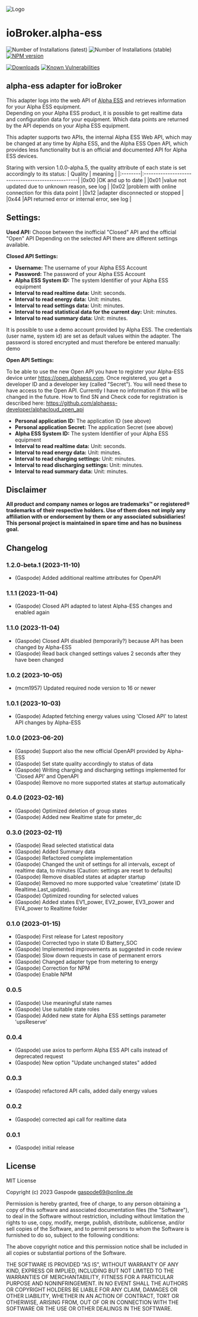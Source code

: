 ![Logo](admin/alpha-ess.png)

# ioBroker.alpha-ess

![Number of Installations (latest)](http://iobroker.live/badges/alpha-ess-installed.svg)
![Number of Installations (stable)](http://iobroker.live/badges/alpha-ess-stable.svg)
[![NPM version](http://img.shields.io/npm/v/iobroker.alpha-ess.svg)](https://www.npmjs.com/package/iobroker.alpha-ess)

[![Downloads](https://img.shields.io/npm/dm/iobroker.alpha-ess.svg)](https://www.npmjs.com/package/iobroker.alpha-ess)
[![Known Vulnerabilities](https://snyk.io/test/github/Gaspode69/ioBroker.alpha-ess/badge.svg)](https://snyk.io/test/github/Gaspode69/ioBroker.alpha-ess)

## alpha-ess adapter for ioBroker

This adapter logs into the web API of [Alpha ESS](https://www.alphaess.com/) and retrieves information for your Alpha ESS equipment.\
Depending on your Alpha ESS product, it is possible to get realtime data and configuration data for your equipment. Which data points are returned by the API depends on your Alpha ESS equipment.

This adapter supports two APIs, the internal Alpha ESS Web API, which may be changed at any time by Alpha ESS, and the Alpha ESS Open API, which provides less functionality but is an official and documented API for Alpha ESS devices.

Staring with version 1.0.0-alpha.5, the quality attribute of each state is set accordingly to its status:
| Quality | meaning |
|:--------|:--------------------------------------------------|
|0x00 |OK and up to date |
|0x01 |value not updated due to unknown reason, see log |
|0x02 |problem with online connection for this data point |
|0x12 |adapter disconnected or stopped |
|0x44 |API returned error or internal error, see log |

## Settings:

**Used API:** Choose between the inofficial "Closed" API and the official "Open" API
Depending on the selected API there are different settings available.

**Closed API Settings:**

-   **Username:** The username of your Alpha ESS Account
-   **Password:** The password of your Alpha ESS Account
-   **Alpha ESS System ID:** The system Identifier of your Alpha ESS equipment
-   **Interval to read realtime data:** Unit: seconds.
-   **Interval to read energy data:** Unit: minutes.
-   **Interval to read settings data:** Unit: minutes.
-   **Interval to read statistical data for the current day:** Unit: minutes.
-   **Interval to read summary data:** Unit: minutes.

It is possible to use a demo account provided by Alpha ESS. The credentials (user name, system id) are set as default values within the adapter.
The password is stored encrypted and must therefore be entered manually: demo

**Open API Settings:**

To be able to use the new Open API you have to register your Alpha-ESS device unter https://open.alphaess.com. Once registered, you get a developer ID and a developer key (called "Secret"). You will need these to have access to the Open API. Currently I have no information if this will be changed in the future.
How to find SN and Check code for registration is described here: https://github.com/alphaess-developer/alphacloud_open_api

-   **Personal application ID:** The application ID (see above)
-   **Personal application Secret:** The application Secret (see above)
-   **Alpha ESS System ID:** The system Identifier of your Alpha ESS equipment
-   **Interval to read realtime data:** Unit: seconds.
-   **Interval to read energy data:** Unit: minutes.
-   **Interval to read charging settings:** Unit: minutes.
-   **Interval to read discharging settings:** Unit: minutes.
-   **Interval to read summary data:** Unit: minutes.

## Disclaimer

**All product and company names or logos are trademarks™ or registered® trademarks of their respective holders. Use of them does not imply any affiliation with or endorsement by them or any associated subsidiaries! This personal project is maintained in spare time and has no business goal.**

## Changelog
### 1.2.0-beta.1 (2023-11-10)

-   (Gaspode) Added additional realtime attributes for OpenAPI

### 1.1.1 (2023-11-04)

-   (Gaspode) Closed API adapted to latest Alpha-ESS changes and enabled again

### 1.1.0 (2023-11-04)

-   (Gaspode) Closed API disabled (temporarily?) because API has been changed by Alpha-ESS
-   (Gaspode) Read back changed settings values 2 seconds after they have been changed

### 1.0.2 (2023-10-05)

-   (mcm1957) Updated required node version to 16 or newer

### 1.0.1 (2023-10-03)

-   (Gaspode) Adapted fetching energy values using 'Closed API' to latest API changes by Alpha-ESS

### 1.0.0 (2023-06-20)

-   (Gaspode) Support also the new official OpenAPI provided by Alpha-ESS
-   (Gaspode) Set state quality accordingly to status of data
-   (Gaspode) Writing charging and discharging settings implemented for 'Closed API' and OpenAPI
-   (Gaspode) Remove no more supported states at startup automatically

### 0.4.0 (2023-02-16)

-   (Gaspode) Optimized deletion of group states
-   (Gaspode) Added new Realtime state for pmeter_dc

### 0.3.0 (2023-02-11)

-   (Gaspode) Read selected statistical data
-   (Gaspode) Added Summary data
-   (Gaspode) Refactored complete implementation
-   (Gaspode) Changed the unit of settings for all intervals, except of realtime data, to minutes (Caution: settings are reset to defaults)
-   (Gaspode) Remove disabled states at adapter startup
-   (Gaspode) Removed no more supported value 'createtime' (state ID Realtime.Last_update).
-   (Gaspode) Optimized rounding for selected values
-   (Gaspode) Added states EV1_power, EV2_power, EV3_power and EV4_power to Realtime folder

### 0.1.0 (2023-01-15)

-   (Gaspode) First release for Latest repository
-   (Gaspode) Corrected typo in state ID Battery_SOC
-   (Gaspode) Implemented improvements as suggested in code review
-   (Gaspode) Slow down requests in case of permanent errors
-   (Gaspode) Changed adapter type from metering to energy
-   (Gaspode) Correction for NPM
-   (Gaspode) Enable NPM

### 0.0.5

-   (Gaspode) Use meaningful state names
-   (Gaspode) Use suitable state roles
-   (Gaspode) Added new state for Alpha ESS settings parameter 'upsReserve'

### 0.0.4

-   (Gaspode) use axios to perform Alpha ESS API calls instead of deprecated request
-   (Gaspode) New option "Update unchanged states" added

### 0.0.3

-   (Gaspode) refactored API calls, added daily energy values

### 0.0.2

-   (Gaspode) corrected api call for realtime data

### 0.0.1

-   (Gaspode) initial release

## License

MIT License

Copyright (c) 2023 Gaspode <gaspode69@online.de>

Permission is hereby granted, free of charge, to any person obtaining a copy
of this software and associated documentation files (the "Software"), to deal
in the Software without restriction, including without limitation the rights
to use, copy, modify, merge, publish, distribute, sublicense, and/or sell
copies of the Software, and to permit persons to whom the Software is
furnished to do so, subject to the following conditions:

The above copyright notice and this permission notice shall be included in all
copies or substantial portions of the Software.

THE SOFTWARE IS PROVIDED "AS IS", WITHOUT WARRANTY OF ANY KIND, EXPRESS OR
IMPLIED, INCLUDING BUT NOT LIMITED TO THE WARRANTIES OF MERCHANTABILITY,
FITNESS FOR A PARTICULAR PURPOSE AND NONINFRINGEMENT. IN NO EVENT SHALL THE
AUTHORS OR COPYRIGHT HOLDERS BE LIABLE FOR ANY CLAIM, DAMAGES OR OTHER
LIABILITY, WHETHER IN AN ACTION OF CONTRACT, TORT OR OTHERWISE, ARISING FROM,
OUT OF OR IN CONNECTION WITH THE SOFTWARE OR THE USE OR OTHER DEALINGS IN THE
SOFTWARE.
